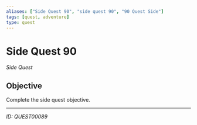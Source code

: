 ```yaml
---
aliases: ["Side Quest 90", "side quest 90", "90 Quest Side"]
tags: [quest, adventure]
type: quest
---
```


# Side Quest 90

*Side Quest*

## Objective
Complete the side quest objective.

---
*ID: QUEST00089*